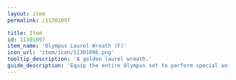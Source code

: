 ```yaml
---
layout: item
permalink: /11301097

title: Item
id: 11301097
item_name: 'Olympus Laurel Wreath (F)'
icon_url: 'item/icon/11301096.png'
tooltip_description: 'A golden laurel wreath.'
guide_description: 'Equip the entire Olympus set to perform special animations.'
---
```

